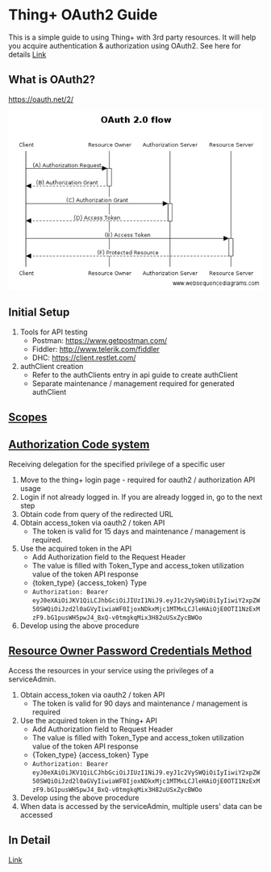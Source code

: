 # Thing+ OAuth2 Guide
This is a simple guide to using Thing+ with 3rd party resources.
It will help you acquire authentication & authorization using OAuth2.
See here for details [Link](./OAuth2.md)

## What is OAuth2?
https://oauth.net/2/

![OAuth](./images/oauth2.png "OAuth")


## Initial Setup
1. Tools for API testing
    - Postman: https://www.getpostman.com/
    - Fiddler: http://www.telerik.com/fiddler
    - DHC: https://client.restlet.com/
2. authClient creation
    - Refer to the authClients entry in api guide to create authClient
    - Separate maintenance / management required for generated authClient
 
## [Scopes](./OAuth2.md#scopes)
 
## [Authorization Code system](./OAuth2.md#authorization-code-grant-or-web-server)
Receiving delegation for the specified privilege of a specific user

1. Move to the thing+ login page - required for oauth2 / authorization API usage
2. Login if not already logged in. If you are already logged in, go to the next step
3. Obtain code from query of the redirected URL
4. Obtain access_token via oauth2 / token API
    * The token is valid for 15 days and maintenance / management is required.
5. Use the acquired token in the API
    * Add Authorization field to the Request Header
    * The value is filled with Token_Type and access_token utilization value of the token API response
    * {token_type} {access_token} Type
    * ```Authorization: Bearer eyJ0eXAiOiJKV1QiLCJhbGciOiJIUzI1NiJ9.eyJ1c2VySWQiOiIyIiwiY2xpZW50SWQiOiJzd2l0aGVyIiwiaWF0IjoxNDkxMjc1MTMxLCJleHAiOjE0OTI1NzExMzF9.bG1pusWH5pwJ4_BxQ-v0tmgkqMix3H82uUSxZycBWOo```
6. Develop using the above procedure



## [Resource Owner Password Credentials Method](./OAuth2.md#resource-owner-password-credentials-grant)
Access the resources in your service using the privileges of a serviceAdmin.

1. Obtain access_token via oauth2 / token API
    * The token is valid for 90 days and maintenance / management is required
2. Use the acquired token in the Thing+ API
    * Add Authorization field to Request Header
    * The value is filled with Token_Type and access_token utilization value of the token API response
    * {Token_type} {access_token} Type
    * ```Authorization: Bearer eyJ0eXAiOiJKV1QiLCJhbGciOiJIUzI1NiJ9.eyJ1c2VySWQiOiIyIiwiY2xpZW50SWQiOiJzd2l0aGVyIiwiaWF0IjoxNDkxMjc1MTMxLCJleHAiOjE0OTI1NzExMzF9.bG1pusWH5pwJ4_BxQ-v0tmgkqMix3H82uUSxZycBWOo```
3. Develop using the above procedure
4. When data is accessed by the serviceAdmin, multiple users' data can be accessed

## In Detail
[Link](./OAuth2.md)
